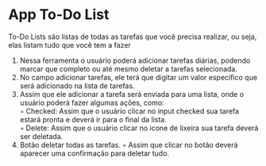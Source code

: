 # App To-Do List
 
To-Do Lists são listas de todas as tarefas que você precisa realizar, ou seja, elas listam tudo que você tem a fazer

1. Nessa ferramenta o usuário poderá adicionar tarefas diárias, podendo marcar que completo ou até mesmo deletar a tarefas selecionada.
2. No campo adicionar tarefas, ele terá que digitar um valor especifico que será adicionado na lista de tarefas.
3. Assim que ele adicionar a tarefa será enviada para uma lista, onde o usuário poderá fazer algumas ações, como:
   <br>◦ Checked: Assim que o usuário clicar no input checked sua tarefa estará pronta e deverá ir para o final da lista.
   <br>◦ Delete: Assim que o usuário clicar no icone de lixeira sua tarefa deverá ser deletada.
4. Botão deletar todas as tarefas.
   ◦ Assim que clicar no botão deverá aparecer uma confirmação para deletar tudo.
